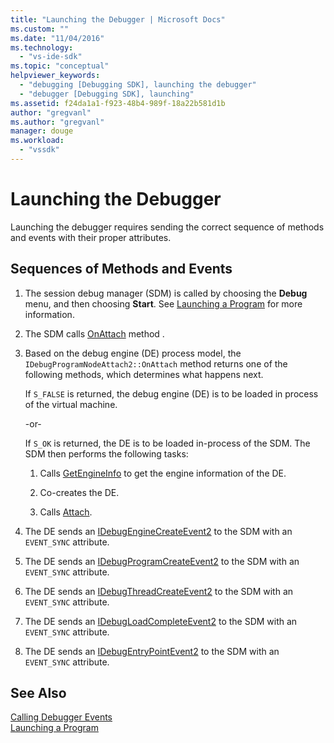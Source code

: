 ```yaml
---
title: "Launching the Debugger | Microsoft Docs"
ms.custom: ""
ms.date: "11/04/2016"
ms.technology: 
  - "vs-ide-sdk"
ms.topic: "conceptual"
helpviewer_keywords: 
  - "debugging [Debugging SDK], launching the debugger"
  - "debugger [Debugging SDK], launching"
ms.assetid: f24da1a1-f923-48b4-989f-18a22b581d1b
author: "gregvanl"
ms.author: "gregvanl"
manager: douge
ms.workload: 
  - "vssdk"
---
```

# Launching the Debugger
Launching the debugger requires sending the correct sequence of methods and events with their proper attributes.  
  
## Sequences of Methods and Events  
  
1.  The session debug manager (SDM) is called by choosing the **Debug** menu, and then choosing **Start**. See [Launching a Program](../../extensibility/debugger/launching-a-program.md) for more information.  
  
2.  The SDM calls [OnAttach](../../extensibility/debugger/reference/idebugprogramnodeattach2-onattach.md) method .  
  
3.  Based on the debug engine (DE) process model, the `IDebugProgramNodeAttach2::OnAttach` method returns one of the following methods, which determines what happens next.  
  
     If `S_FALSE` is returned, the debug engine (DE) is to be loaded in process of the virtual machine.  
  
     -or-  
  
     If `S_OK` is returned, the DE is to be loaded in-process of the SDM. The SDM then performs the following tasks:  
  
    1.  Calls [GetEngineInfo](../../extensibility/debugger/reference/idebugprogramnode2-getengineinfo.md) to get the engine information of the DE.  
  
    2.  Co-creates the DE.  
  
    3.  Calls [Attach](../../extensibility/debugger/reference/idebugengine2-attach.md).  
  
4.  The DE sends an [IDebugEngineCreateEvent2](../../extensibility/debugger/reference/idebugenginecreateevent2.md) to the SDM with an `EVENT_SYNC` attribute.  
  
5.  The DE sends an [IDebugProgramCreateEvent2](../../extensibility/debugger/reference/idebugprogramcreateevent2.md) to the SDM with an `EVENT_SYNC` attribute.  
  
6.  The DE sends an [IDebugThreadCreateEvent2](../../extensibility/debugger/reference/idebugthreadcreateevent2.md) to the SDM with an `EVENT_SYNC` attribute.  
  
7.  The DE sends an [IDebugLoadCompleteEvent2](../../extensibility/debugger/reference/idebugloadcompleteevent2.md) to the SDM with an `EVENT_SYNC` attribute.  
  
8.  The DE sends an [IDebugEntryPointEvent2](../../extensibility/debugger/reference/idebugentrypointevent2.md) to the SDM with an `EVENT_SYNC` attribute.  
  
## See Also  
 [Calling Debugger Events](../../extensibility/debugger/calling-debugger-events.md)   
 [Launching a Program](../../extensibility/debugger/launching-a-program.md)